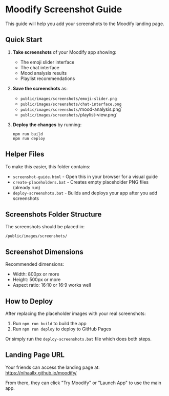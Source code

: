 # Moodify Screenshot Guide

This guide will help you add your screenshots to the Moodify landing page.

## Quick Start

1. **Take screenshots** of your Moodify app showing:
   - The emoji slider interface
   - The chat interface 
   - Mood analysis results
   - Playlist recommendations

2. **Save the screenshots** as:
   - `public/images/screenshots/emoji-slider.png`
   - `public/images/screenshots/chat-interface.png`
   - `public/images/screenshots/`mood-analysis.png`
   - `public/images/screenshots/`playlist-view.png`

3. **Deploy the changes** by running:
   ```
   npm run build
   npm run deploy
   ```
   
## Helper Files

To make this easier, this folder contains:

- `screenshot-guide.html` - Open this in your browser for a visual guide
- `create-placeholders.bat` - Creates empty placeholder PNG files (already run)
- `deploy-screenshots.bat` - Builds and deploys your app after you add screenshots

## Screenshots Folder Structure

The screenshots should be placed in:

```
/public/images/screenshots/
```

## Screenshot Dimensions

Recommended dimensions:
- Width: 800px or more
- Height: 500px or more
- Aspect ratio: 16:10 or 16:9 works well

## How to Deploy

After replacing the placeholder images with your real screenshots:

1. Run `npm run build` to build the app
2. Run `npm run deploy` to deploy to GitHub Pages

Or simply run the `deploy-screenshots.bat` file which does both steps.

## Landing Page URL

Your friends can access the landing page at:
https://nihaallx.github.io/moodify/

From there, they can click "Try Moodify" or "Launch App" to use the main app.

